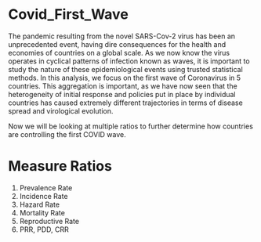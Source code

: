 # Covid_First_Wave

The pandemic resulting from the novel SARS-Cov-2 virus has been an unprecedented event, having dire consequences for the health and economies of countries on a global scale. As we now know the virus operates in cyclical patterns of infection known as waves, it is important to study the nature of these epidemiological events using trusted statistical methods. In this analysis, we focus on the first wave of Coronavirus in 5 countries. This aggregation is important, as we have now seen that the heterogeneity of initial response and policies put in place by individual countries has caused extremely different trajectories in terms of disease spread and virological evolution.

Now we will be looking at multiple ratios to further determine how countries are controlling the first COVID wave.

# Measure Ratios 
1. Prevalence Rate
2. Incidence Rate
3. Hazard Rate
4. Mortality Rate
5. Reproductive Rate
6. PRR, PDD, CRR

